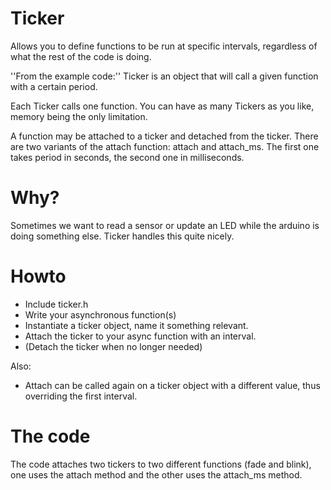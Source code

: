 Ticker
======

Allows you to define functions to be run at specific intervals, regardless of what the rest of the code is doing.

''From the example code:'' Ticker is an object that will call a given function with a certain period.

Each Ticker calls one function. You can have as many Tickers as you like, memory being the only limitation.
  
A function may be attached to a ticker and detached from the ticker.
There are two variants of the attach function: attach and attach_ms.
The first one takes period in seconds, the second one in milliseconds.


Why?
====

Sometimes we want to read a sensor or update an LED while the arduino is doing something else. Ticker handles this quite nicely.

Howto
=====

 * Include ticker.h  
 * Write your asynchronous function(s)
 * Instantiate a ticker object, name it something relevant.
 * Attach the ticker to your async function with an interval.
 * (Detach the ticker when no longer needed)

Also:

 * Attach can be called again on a ticker object with a different value, thus overriding the first interval.

The code
========

The code attaches two tickers to two different functions (fade and blink), one uses the attach method and the other uses the attach_ms method.